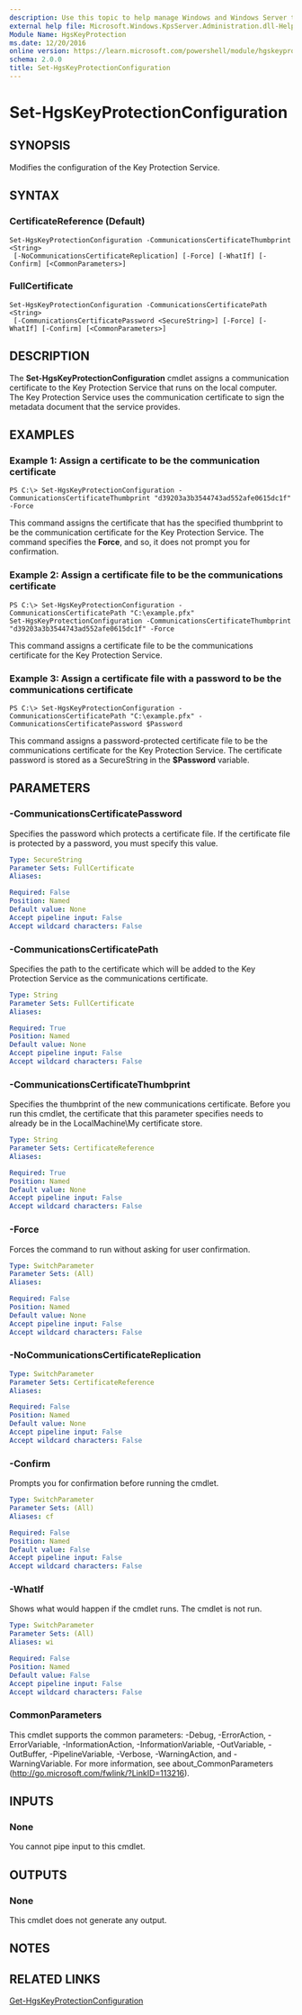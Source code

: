 ```yaml
---
description: Use this topic to help manage Windows and Windows Server technologies with Windows PowerShell.
external help file: Microsoft.Windows.KpsServer.Administration.dll-Help.xml
Module Name: HgsKeyProtection
ms.date: 12/20/2016
online version: https://learn.microsoft.com/powershell/module/hgskeyprotection/set-hgskeyprotectionconfiguration?view=windowsserver2025-ps&wt.mc_id=ps-gethelp
schema: 2.0.0
title: Set-HgsKeyProtectionConfiguration
---
```


# Set-HgsKeyProtectionConfiguration

## SYNOPSIS
Modifies the configuration of the Key Protection Service.

## SYNTAX

### CertificateReference (Default)
```
Set-HgsKeyProtectionConfiguration -CommunicationsCertificateThumbprint <String>
 [-NoCommunicationsCertificateReplication] [-Force] [-WhatIf] [-Confirm] [<CommonParameters>]
```

### FullCertificate
```
Set-HgsKeyProtectionConfiguration -CommunicationsCertificatePath <String>
 [-CommunicationsCertificatePassword <SecureString>] [-Force] [-WhatIf] [-Confirm] [<CommonParameters>]
```

## DESCRIPTION
The **Set-HgsKeyProtectionConfiguration** cmdlet assigns a communication certificate to the Key Protection Service that runs on the local computer.
The Key Protection Service uses the communication certificate to sign the metadata document that the service provides.

## EXAMPLES

### Example 1: Assign a certificate to be the communication certificate
```
PS C:\> Set-HgsKeyProtectionConfiguration -CommunicationsCertificateThumbprint "d39203a3b3544743ad552afe0615dc1f" -Force
```

This command assigns the certificate that has the specified thumbprint to be the communication certificate for the Key Protection Service.
The command specifies the **Force**, and so, it does not prompt you for confirmation.

### Example 2: Assign a certificate file to be the communications certificate
```
PS C:\> Set-HgsKeyProtectionConfiguration -CommunicationsCertificatePath "C:\example.pfx"
Set-HgsKeyProtectionConfiguration -CommunicationsCertificateThumbprint "d39203a3b3544743ad552afe0615dc1f" -Force
```

This command assigns a certificate file to be the communications certificate for the Key Protection Service.

### Example 3: Assign a certificate file with a password to be the communications certificate
```
PS C:\> Set-HgsKeyProtectionConfiguration -CommunicationsCertificatePath "C:\example.pfx" -CommunicationsCertificatePassword $Password
```

This command assigns a password-protected certificate file to be the communications certificate for the Key Protection Service.
The certificate password is stored as a SecureString in the **$Password** variable.

## PARAMETERS

### -CommunicationsCertificatePassword
Specifies the password which protects a certificate file.
If the certificate file is protected by a password, you must specify this value.

```yaml
Type: SecureString
Parameter Sets: FullCertificate
Aliases:

Required: False
Position: Named
Default value: None
Accept pipeline input: False
Accept wildcard characters: False
```

### -CommunicationsCertificatePath
Specifies the path to the certificate which will be added to the Key Protection Service as the communications certificate.

```yaml
Type: String
Parameter Sets: FullCertificate
Aliases:

Required: True
Position: Named
Default value: None
Accept pipeline input: False
Accept wildcard characters: False
```

### -CommunicationsCertificateThumbprint
Specifies the thumbprint of the new communications certificate.
Before you run this cmdlet, the certificate that this parameter specifies needs to already be in the LocalMachine\My certificate store.

```yaml
Type: String
Parameter Sets: CertificateReference
Aliases:

Required: True
Position: Named
Default value: None
Accept pipeline input: False
Accept wildcard characters: False
```

### -Force
Forces the command to run without asking for user confirmation.

```yaml
Type: SwitchParameter
Parameter Sets: (All)
Aliases:

Required: False
Position: Named
Default value: None
Accept pipeline input: False
Accept wildcard characters: False
```

### -NoCommunicationsCertificateReplication
```yaml
Type: SwitchParameter
Parameter Sets: CertificateReference
Aliases:

Required: False
Position: Named
Default value: None
Accept pipeline input: False
Accept wildcard characters: False
```

### -Confirm
Prompts you for confirmation before running the cmdlet.

```yaml
Type: SwitchParameter
Parameter Sets: (All)
Aliases: cf

Required: False
Position: Named
Default value: False
Accept pipeline input: False
Accept wildcard characters: False
```

### -WhatIf
Shows what would happen if the cmdlet runs.
The cmdlet is not run.

```yaml
Type: SwitchParameter
Parameter Sets: (All)
Aliases: wi

Required: False
Position: Named
Default value: False
Accept pipeline input: False
Accept wildcard characters: False
```

### CommonParameters
This cmdlet supports the common parameters: -Debug, -ErrorAction, -ErrorVariable, -InformationAction, -InformationVariable, -OutVariable, -OutBuffer, -PipelineVariable, -Verbose, -WarningAction, and -WarningVariable. For more information, see about_CommonParameters (http://go.microsoft.com/fwlink/?LinkID=113216).

## INPUTS

### None
You cannot pipe input to this cmdlet.

## OUTPUTS

### None
This cmdlet does not generate any output.

## NOTES

## RELATED LINKS

[Get-HgsKeyProtectionConfiguration](./Get-HgsKeyProtectionConfiguration.md)

